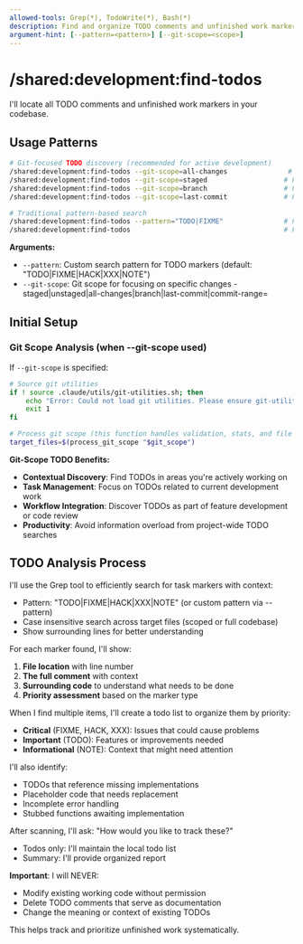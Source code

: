 ```yaml
---
allowed-tools: Grep(*), TodoWrite(*), Bash(*)
description: Find and organize TODO comments and unfinished work markers in the codebase
argument-hint: [--pattern=<pattern>] [--git-scope=<scope>]
---
```


# /shared:development:find-todos

I'll locate all TODO comments and unfinished work markers in your codebase.

## Usage Patterns

```bash
# Git-focused TODO discovery (recommended for active development)
/shared:development:find-todos --git-scope=all-changes               # Find TODOs in changed files
/shared:development:find-todos --git-scope=staged                   # Find TODOs in staged files
/shared:development:find-todos --git-scope=branch                   # Find TODOs in branch changes
/shared:development:find-todos --git-scope=last-commit              # Find TODOs in last commit

# Traditional pattern-based search
/shared:development:find-todos --pattern="TODO|FIXME"               # Find specific patterns
/shared:development:find-todos                                      # Find all TODO markers
```

**Arguments:**
- `--pattern`: Custom search pattern for TODO markers (default: "TODO|FIXME|HACK|XXX|NOTE")
- `--git-scope`: Git scope for focusing on specific changes - staged|unstaged|all-changes|branch|last-commit|commit-range=<range>

## Initial Setup

### Git Scope Analysis (when --git-scope used)

If `--git-scope` is specified:

```bash
# Source git utilities
if ! source .claude/utils/git-utilities.sh; then
    echo "Error: Could not load git utilities. Please ensure git-utilities.sh exists." >&2
    exit 1
fi

# Process git scope (this function handles validation, stats, and file listing)
target_files=$(process_git_scope "$git_scope")
```

**Git-Scope TODO Benefits:**
- **Contextual Discovery**: Find TODOs in areas you're actively working on
- **Task Management**: Focus on TODOs related to current development work
- **Workflow Integration**: Discover TODOs as part of feature development or code review
- **Productivity**: Avoid information overload from project-wide TODO searches

## TODO Analysis Process

I'll use the Grep tool to efficiently search for task markers with context:

- Pattern: "TODO|FIXME|HACK|XXX|NOTE" (or custom pattern via --pattern)
- Case insensitive search across target files (scoped or full codebase)
- Show surrounding lines for better understanding

For each marker found, I'll show:

1. **File location** with line number
2. **The full comment** with context
3. **Surrounding code** to understand what needs to be done
4. **Priority assessment** based on the marker type

When I find multiple items, I'll create a todo list to organize them by priority:

- **Critical** (FIXME, HACK, XXX): Issues that could cause problems
- **Important** (TODO): Features or improvements needed
- **Informational** (NOTE): Context that might need attention

I'll also identify:

- TODOs that reference missing implementations
- Placeholder code that needs replacement
- Incomplete error handling
- Stubbed functions awaiting implementation

After scanning, I'll ask: "How would you like to track these?"

- Todos only: I'll maintain the local todo list
- Summary: I'll provide organized report

**Important**: I will NEVER:

- Modify existing working code without permission
- Delete TODO comments that serve as documentation
- Change the meaning or context of existing TODOs

This helps track and prioritize unfinished work systematically.
